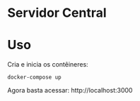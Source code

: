 # Servidor Central

# Uso

Cria e inicia os contêineres:
```
docker-compose up
```

Agora basta acessar: http://localhost:3000